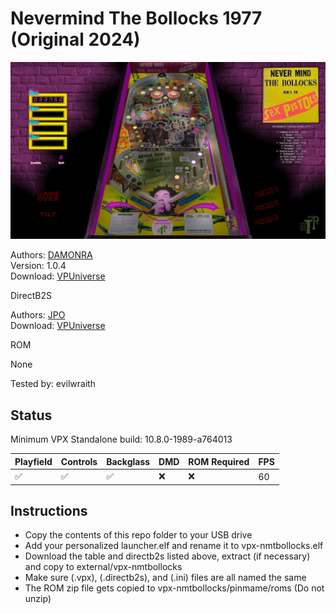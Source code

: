 # Nevermind The Bollocks 1977 (Original 2024)

![Table Preview](https://github.com/evilwraith/vpx-images/blob/main/vpx-nmtbollocks.png)

Authors: [DAMONRA](https://vpuniverse.com/profile/48356-damonra/)  
Version: 1.0.4  
Download: [VPUniverse](https://vpuniverse.com/files/file/22227-nevermind-the-bollocks-1977)

DirectB2S

Authors: [JPO](https://vpuniverse.com/profile/12208-jpo/)  
Download: [VPUniverse](https://vpuniverse.com/files/file/22232-nevermind-the-bollocks-backglass/)

ROM

None

Tested by: evilwraith

## Status 

Minimum VPX Standalone build: 10.8.0-1989-a764013

| Playfield | Controls | Backglass | DMD | ROM Required | FPS | 
|-----------|----------|-----------|-----|--------------|-----|
| :white_check_mark: | :white_check_mark: | :white_check_mark: | :x: | :x: | 60 |

## Instructions

- Copy the contents of this repo folder to your USB drive
- Add your personalized launcher.elf and rename it to vpx-nmtbollocks.elf
- Download the table and directb2s listed above, extract (if necessary) and copy to external/vpx-nmtbollocks
- Make sure (.vpx), (.directb2s), and (.ini) files are all named the same
- The ROM zip file gets copied to vpx-nmtbollocks/pinmame/roms (Do not unzip)
